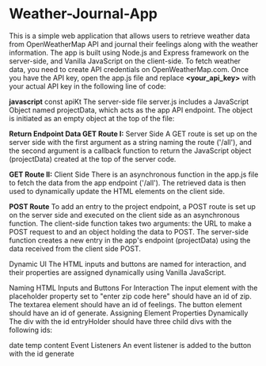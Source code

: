 # Weather-Journal-App
This is a simple web application that allows users to retrieve weather data from OpenWeatherMap API and journal their feelings along with the weather information. The app is built using Node.js and Express framework on the server-side, and Vanilla JavaScript on the client-side. To fetch weather data, you need to create API credentials on OpenWeatherMap.com. Once you have the API key, open the app.js file and replace **<your_api_key>** with your actual API key in the following line of code:

**javascript** const apiKt The server-side file server.js includes a JavaScript Object named projectData, which acts as the app API endpoint. The object is initiated as an empty object at the top of the file:

**Return Endpoint Data GET Route I:** Server Side A GET route is set up on the server side with the first argument as a string naming the route ('/all'), and the second argument is a callback function to return the JavaScript object (projectData) created at the top of the server code.

**GET Route II:** Client Side There is an asynchronous function in the app.js file to fetch the data from the app endpoint ('/all'). The retrieved data is then used to dynamically update the HTML elements on the client side.

**POST Route** To add an entry to the project endpoint, a POST route is set up on the server side and executed on the client side as an asynchronous function. The client-side function takes two arguments: the URL to make a POST request to and an object holding the data to POST. The server-side function creates a new entry in the app's endpoint (projectData) using the data received from the client side POST.

Dynamic UI The HTML inputs and buttons are named for interaction, and their properties are assigned dynamically using Vanilla JavaScript.

Naming HTML Inputs and Buttons For Interaction The input element with the placeholder property set to "enter zip code here" should have an id of zip. The textarea element should have an id of feelings. The button element should have an id of generate. Assigning Element Properties Dynamically The div with the id entryHolder should have three child divs with the following ids:

date temp content Event Listeners An event listener is added to the button with the id generate
